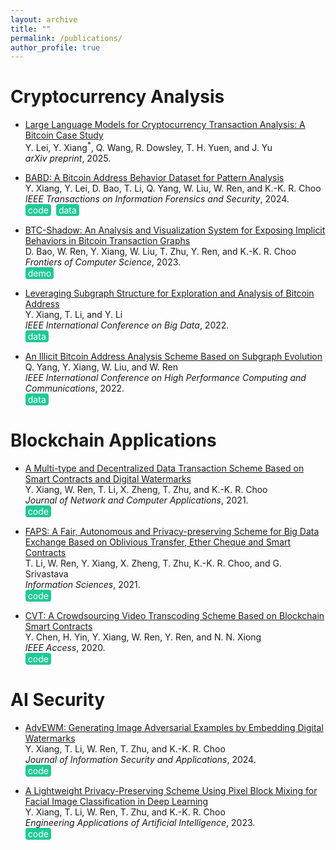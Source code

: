 ```yaml
---
layout: archive
title: ""
permalink: /publications/
author_profile: true
---
```


<!-- {% if author.googlescholar %}
  You can also find my articles on <u><a href="{{author.googlescholar}}">my Google Scholar profile</a>.</u>
{% endif %}

{% include base_path %}

{% for post in site.publications reversed %}
  {% include archive-single.html %}
{% endfor %} -->

# Cryptocurrency Analysis

* [Large Language Models for Cryptocurrency Transaction Analysis: A Bitcoin Case Study](https://arxiv.org/abs/2501.18158)<br />
Y. Lei, Y. Xiang<sup>*</sup>, Q. Wang, R. Dowsley, T. H. Yuen, and J. Yu<br />
*arXiv preprint*, 2025.<br />

* [BABD: A Bitcoin Address Behavior Dataset for Pattern Analysis](https://doi.org/10.1109/TIFS.2023.3347894)<br />
Y. Xiang, Y. Lei, D. Bao, T. Li, Q. Yang, W. Liu, W. Ren, and K.-K. R. Choo<br />
*IEEE Transactions on Information Forensics and Security*, 2024.<br />
<a href="https://github.com/Y-Xiang-hub/Bitcoin-Address-Behavior-Analysis" style="background-color: #20c997; color: white; padding: 1px 4px; text-decoration: none; border-radius: 4px; display: inline-block; margin-right: 4px;" onmouseover="this.style.backgroundColor='#1a6f5c'" onmouseout="this.style.backgroundColor='#20c997'">code</a>
<a href="https://www.kaggle.com/datasets/lemonx/babd13" style="background-color: #20c997; color: white; padding: 1px 4px; text-decoration: none; border-radius: 4px; display: inline-block;" onmouseover="this.style.backgroundColor='#1a6f5c'" onmouseout="this.style.backgroundColor='#20c997'">data</a>

* [BTC-Shadow: An Analysis and Visualization System for Exposing Implicit Behaviors in Bitcoin Transaction Graphs](https://doi.org/10.1007/s11704-023-2531-0)<br />
D. Bao, W. Ren, Y. Xiang, W. Liu, T. Zhu, Y. Ren, and K.-K. R. Choo<br />
*Frontiers of Computer Science*, 2023.<br />
<a href="https://github.com/whbyaoi/BTCShadow" style="background-color: #20c997; color: white; padding: 1px 4px; text-decoration: none; border-radius: 4px; display: inline-block; margin-right: 4px;" onmouseover="this.style.backgroundColor='#1a6f5c'" onmouseout="this.style.backgroundColor='#20c997'">demo</a>

* [Leveraging Subgraph Structure for Exploration and Analysis of Bitcoin Address](https://doi.org/10.1109/BigData55660.2022.10020980)<br />
Y. Xiang, T. Li, and Y. Li<br />
*IEEE International Conference on Big Data*, 2022.<br />
<a href="https://www.kaggle.com/datasets/lemonx/basd8" style="background-color: #20c997; color: white; padding: 1px 4px; text-decoration: none; border-radius: 4px; display: inline-block; margin-right: 4px;" onmouseover="this.style.backgroundColor='#1a6f5c'" onmouseout="this.style.backgroundColor='#20c997'">data</a>

* [An Illicit Bitcoin Address Analysis Scheme Based on Subgraph Evolution](https://doi.org/10.1109/HPCC-DSS-SmartCity-DependSys57074.2022.00116)<br />
Q. Yang, Y. Xiang, W. Liu, and W. Ren<br />
*IEEE International Conference on High Performance Computing and Communications*, 2022.<br />
<a href="https://www.kaggle.com/datasets/lemonx/bitcoin-subgraph-evolution-data" style="background-color: #20c997; color: white; padding: 1px 4px; text-decoration: none; border-radius: 4px; display: inline-block; margin-right: 4px;" onmouseover="this.style.backgroundColor='#1a6f5c'" onmouseout="this.style.backgroundColor='#20c997'">data</a>

# Blockchain Applications

* [A Multi-type and Decentralized Data Transaction Scheme Based on Smart Contracts and Digital Watermarks](https://doi.org/10.1016/j.jnca.2020.102953)<br />
Y. Xiang, W. Ren, T. Li, X. Zheng, T. Zhu, and K.-K. R. Choo<br />
*Journal of Network and Computer Applications*, 2021.<br />
<a href="https://github.com/Y-Xiang-hub/A-Copyright-Protection-Method-in-Big-Data-Trade" style="background-color: #20c997; color: white; padding: 1px 4px; text-decoration: none; border-radius: 4px; display: inline-block; margin-right: 4px;" onmouseover="this.style.backgroundColor='#1a6f5c'" onmouseout="this.style.backgroundColor='#20c997'">code</a>

* [FAPS: A Fair, Autonomous and Privacy-preserving Scheme for Big Data Exchange Based on Oblivious Transfer, Ether Cheque and Smart Contracts](https://doi.org/10.1016/j.ins.2020.08.116)<br />
T. Li, W. Ren, Y. Xiang, X. Zheng, T. Zhu, K.-K. R. Choo, and G. Srivastava<br />
*Information Sciences*, 2021.<br />
<a href="https://github.com/Y-Xiang-hub/FAPS-Prototype" style="background-color: #20c997; color: white; padding: 1px 4px; text-decoration: none; border-radius: 4px; display: inline-block; margin-right: 4px;" onmouseover="this.style.backgroundColor='#1a6f5c'" onmouseout="this.style.backgroundColor='#20c997'">code</a>

* [CVT: A Crowdsourcing Video Transcoding Scheme Based on Blockchain Smart Contracts](https://doi.org/10.1109/ACCESS.2020.3043042)<br />
Y. Chen, H. Yin, Y. Xiang, W. Ren, Y. Ren, and N. N. Xiong<br />
*IEEE Access*, 2020.<br />
<a href="https://github.com/Y-Xiang-hub/Crowdsourcing-With-Smart-Contract" style="background-color: #20c997; color: white; padding: 1px 4px; text-decoration: none; border-radius: 4px; display: inline-block; margin-right: 4px;" onmouseover="this.style.backgroundColor='#1a6f5c'" onmouseout="this.style.backgroundColor='#20c997'">code</a>


# AI Security 

* [AdvEWM: Generating Image Adversarial Examples by Embedding Digital Watermarks](https://doi.org/10.1016/j.jisa.2023.103662)<br />
Y. Xiang, T. Li, W. Ren, T. Zhu, and K.-K. R. Choo<br />
*Journal of Information Security and Applications*, 2024.<br />
<a href="https://github.com/Y-Xiang-hub/AdvEWM" style="background-color: #20c997; color: white; padding: 1px 4px; text-decoration: none; border-radius: 4px; display: inline-block; margin-right: 4px;" onmouseover="this.style.backgroundColor='#1a6f5c'" onmouseout="this.style.backgroundColor='#20c997'">code</a>

* [A Lightweight Privacy-Preserving Scheme Using Pixel Block Mixing for Facial Image Classification in Deep Learning](https://doi.org/10.1016/j.engappai.2023.107180)<br />
Y. Xiang, T. Li, W. Ren, T. Zhu, and K.-K. R. Choo<br />
*Engineering Applications of Artificial Intelligence*, 2023.<br />
<a href="https://github.com/oopshell/Pixel-Blocks-Mixing-For-Image-Privacy-Preservation" style="background-color: #20c997; color: white; padding: 1px 4px; text-decoration: none; border-radius: 4px; display: inline-block; margin-right: 4px;" onmouseover="this.style.backgroundColor='#1a6f5c'" onmouseout="this.style.backgroundColor='#20c997'">code</a>



<!--# Preprint-->

